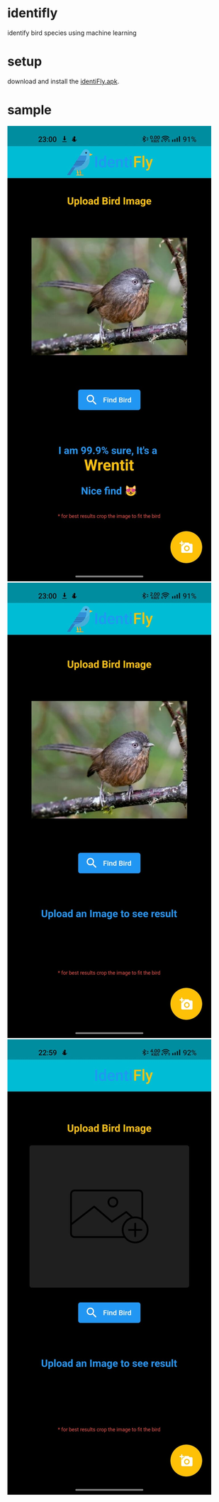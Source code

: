 # identifly

identify bird species using machine learning

# setup

download and install the <a href="assets/identiFly.apk" download>identiFly.apk</a>.

# sample

<img src="assets/img1.jpg">
<img src="assets/img2.jpg">
<img src="assets/img3.jpg">

